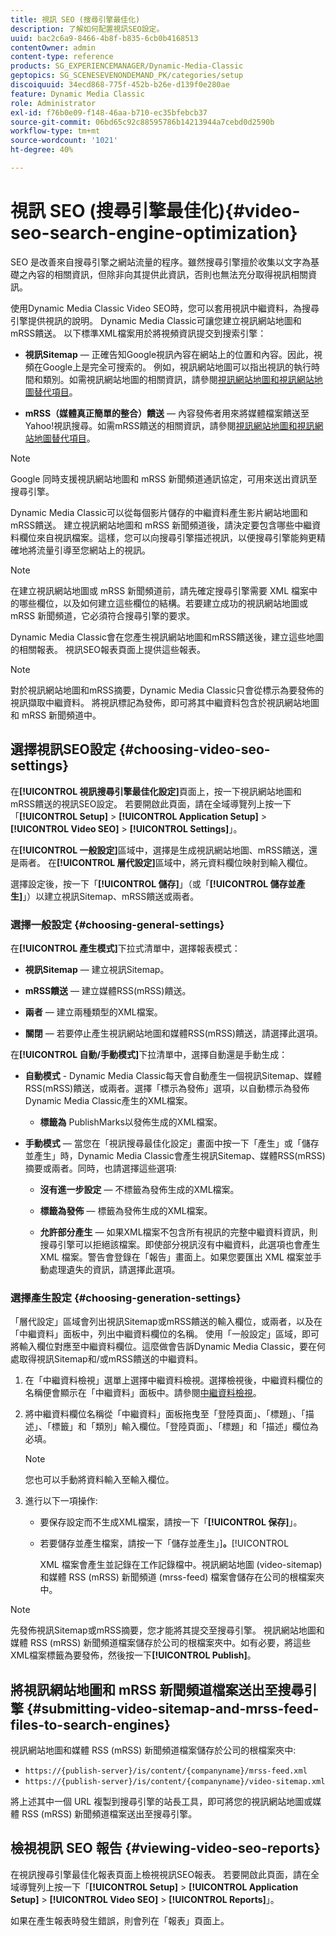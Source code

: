 ```yaml
---
title: 視訊 SEO (搜尋引擎最佳化)
description: 了解如何配置視訊SEO設定。
uuid: bac2c6a9-8466-4b8f-b835-6cb0b4168513
contentOwner: admin
content-type: reference
products: SG_EXPERIENCEMANAGER/Dynamic-Media-Classic
geptopics: SG_SCENESEVENONDEMAND_PK/categories/setup
discoiquuid: 34ecd868-775f-452b-b26e-d139f0e280ae
feature: Dynamic Media Classic
role: Administrator
exl-id: f76b0e09-f148-46aa-b710-ec35bfebcb37
source-git-commit: 06bd65c92c88595786b14213944a7cebd0d2590b
workflow-type: tm+mt
source-wordcount: '1021'
ht-degree: 40%

---
```


# 視訊 SEO (搜尋引擎最佳化){#video-seo-search-engine-optimization}

SEO 是改善來自搜尋引擎之網站流量的程序。雖然搜尋引擎擅於收集以文字為基礎之內容的相關資訊，但除非向其提供此資訊，否則也無法充分取得視訊相關資訊。

使用Dynamic Media Classic Video SEO時，您可以套用視訊中繼資料，為搜尋引擎提供視訊的說明。 Dynamic Media Classic可讓您建立視訊網站地圖和mRSS饋送。 以下標準XML檔案用於將視頻資訊提交到搜索引擎：

* **視訊Sitemap**  — 正確告知Google視訊內容在網站上的位置和內容。因此，視頻在Google上是完全可搜索的。 例如，視訊網站地圖可以指出視訊的執行時間和類別。如需視訊網站地圖的相關資訊，請參閱[視訊網站地圖和視訊網站地圖替代項目](https://developers.google.com/search/docs/advanced/sitemaps/video-sitemaps?visit_id=637558394348624754-567115452&amp;rd=1)。

* **mRSS（媒體真正簡單的整合）饋送**  — 內容發佈者用來將媒體檔案饋送至Yahoo!視訊搜尋。如需mRSS饋送的相關資訊，請參閱[視訊網站地圖和視訊網站地圖替代項目](https://developers.google.com/search/docs/advanced/sitemaps/video-sitemaps?visit_id=637558394348624754-567115452&amp;rd=1)。

>[!NOTE]
>
>Google 同時支援視訊網站地圖和 mRSS 新聞頻道通訊協定，可用來送出資訊至搜尋引擎。

Dynamic Media Classic可以從每個影片儲存的中繼資料產生影片網站地圖和mRSS饋送。 建立視訊網站地圖和 mRSS 新聞頻道後，請決定要包含哪些中繼資料欄位來自視訊檔案。這樣，您可以向搜尋引擎描述視訊，以便搜尋引擎能夠更精確地將流量引導至您網站上的視訊。

>[!NOTE]
>
>在建立視訊網站地圖或 mRSS 新聞頻道前，請先確定搜尋引擎需要 XML 檔案中的哪些欄位，以及如何建立這些欄位的結構。若要建立成功的視訊網站地圖或 mRSS 新聞頻道，它必須符合搜尋引擎的要求。

Dynamic Media Classic會在您產生視訊網站地圖和mRSS饋送後，建立這些地圖的相關報表。 視訊SEO報表頁面上提供這些報表。

>[!NOTE]
>
>對於視訊網站地圖和mRSS摘要，Dynamic Media Classic只會從標示為要發佈的視訊擷取中繼資料。 將視訊標記為發佈，即可將其中繼資料包含於視訊網站地圖和 mRSS 新聞頻道中。

## 選擇視訊SEO設定 {#choosing-video-seo-settings}

在&#x200B;**[!UICONTROL 視訊搜尋引擎最佳化設定]**&#x200B;頁面上，按一下視訊網站地圖和mRSS饋送的視訊SEO設定。 若要開啟此頁面，請在全域導覽列上按一下「**[!UICONTROL Setup]** > **[!UICONTROL Application Setup]** > **[!UICONTROL Video SEO]** > **[!UICONTROL Settings]**」。

在&#x200B;**[!UICONTROL 一般設定]**&#x200B;區域中，選擇是生成視訊網站地圖、mRSS饋送，還是兩者。 在&#x200B;**[!UICONTROL 層代設定]**&#x200B;區域中，將元資料欄位映射到輸入欄位。

選擇設定後，按一下「**[!UICONTROL 儲存]**」（或「**[!UICONTROL 儲存並產生]**」）以建立視訊Sitemap、mRSS饋送或兩者。

### 選擇一般設定 {#choosing-general-settings}

在&#x200B;**[!UICONTROL 產生模式]**&#x200B;下拉式清單中，選擇報表模式：

* **視訊Sitemap**  — 建立視訊Sitemap。

* **mRSS饋送**  — 建立媒體RSS(mRSS)饋送。

* **兩者**  — 建立兩種類型的XML檔案。

* **關閉**  — 若要停止產生視訊網站地圖和媒體RSS(mRSS)饋送，請選擇此選項。

在&#x200B;**[!UICONTROL 自動/手動模式]**&#x200B;下拉清單中，選擇自動還是手動生成：

* **自動模式**  - Dynamic Media Classic每天會自動產生一個視訊Sitemap、媒體RSS(mRSS)饋送，或兩者。選擇「標示為發佈」選項，以自動標示為發佈Dynamic Media Classic產生的XML檔案。

   * **標籤為** PublishMarks以發佈生成的XML檔案。

* **手動模式**  — 當您在「視訊搜尋最佳化設定」畫面中按一下「產生」或「儲存並產生」時，Dynamic Media Classic會產生視訊Sitemap、媒體RSS(mRSS)摘要或兩者。同時，也請選擇這些選項:

   * **沒有進一步設定**  — 不標籤為發佈生成的XML檔案。

   * **標籤為發佈**  — 標籤為發佈生成的XML檔案。

   * **允許部分產生**  — 如果XML檔案不包含所有視訊的完整中繼資料資訊，則搜尋引擎可以拒絕該檔案。即使部分視訊沒有中繼資料，此選項也會產生 XML 檔案。警告會登錄在「報告」畫面上。如果您要匯出 XML 檔案並手動處理遺失的資訊，請選擇此選項。

### 選擇產生設定 {#choosing-generation-settings}

「層代設定」區域會列出視訊Sitemap或mRSS饋送的輸入欄位，或兩者，以及在「中繼資料」面板中，列出中繼資料欄位的名稱。 使用「一般設定」區域，即可將輸入欄位對應至中繼資料欄位。這麼做會告訴Dynamic Media Classic，要在何處取得視訊Sitemap和/或mRSS饋送的中繼資料。

1. 在「中繼資料檢視」選單上選擇中繼資料檢視。選擇檢視後，中繼資料欄位的名稱便會顯示在「中繼資料」面板中。請參閱[中繼資料檢視](application-setup.md#metadata_views)。
1. 將中繼資料欄位名稱從「中繼資料」面板拖曳至「登陸頁面」、「標題」、「描述」、「標籤」和「類別」輸入欄位。「登陸頁面」、「標題」和「描述」欄位為必填。

   >[!NOTE]
   >
   >您也可以手動將資料輸入至輸入欄位。

1. 進行以下一項操作:

   * 要保存設定而不生成XML檔案，請按一下「**[!UICONTROL 保存]**」。
   * 若要儲存並產生檔案，請按一下「儲存並產生」]**。**[!UICONTROL 

      XML 檔案會產生並記錄在工作記錄檔中。視訊網站地圖 (video-sitemap) 和媒體 RSS (mRSS) 新聞頻道 (mrss-feed) 檔案會儲存在公司的根檔案夾中。

>[!NOTE]
>
>先發佈視訊Sitemap或mRSS摘要，您才能將其提交至搜尋引擎。 視訊網站地圖和媒體 RSS (mRSS) 新聞頻道檔案儲存於公司的根檔案夾中。如有必要，將這些XML檔案標籤為要發佈，然後按一下&#x200B;**[!UICONTROL Publish]**。

## 將視訊網站地圖和 mRSS 新聞頻道檔案送出至搜尋引擎 {#submitting-video-sitemap-and-mrss-feed-files-to-search-engines}

視訊網站地圖和媒體 RSS (mRSS) 新聞頻道檔案儲存於公司的根檔案夾中:

* `https://{publish-server}/is/content/{companyname}/mrss-feed.xml`
* `https://{publish-server}/is/content/{companyname}/video-sitemap.xml`

將上述其中一個 URL 複製到搜尋引擎的站長工具，即可將您的視訊網站地圖或媒體 RSS (mRSS) 新聞頻道檔案送出至搜尋引擎。

## 檢視視訊 SEO 報告 {#viewing-video-seo-reports}

在視訊搜尋引擎最佳化報表頁面上檢視視訊SEO報表。 若要開啟此頁面，請在全域導覽列上按一下「**[!UICONTROL Setup]** > **[!UICONTROL Application Setup]** > **[!UICONTROL Video SEO]** > **[!UICONTROL Reports]**」。

如果在產生報表時發生錯誤，則會列在「報表」頁面上。
